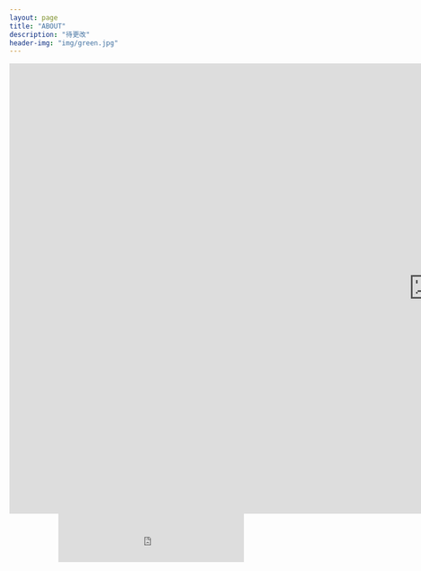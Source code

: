 ```yaml
---
layout: page
title: "ABOUT"
description: "待更改"
header-img: "img/green.jpg"
---
```

<iframe
    width="1500"
    height="800"
    src="https://www.365yg.com/a6576847985227858440/#mid=68550719261"
    frameborder="0"
    allowfullscreen>
</iframe>

<div align=center>
<iframe frameborder="no" border="0" marginwidth="0" marginheight="0" width=330 height=86 src="https://music.163.com/song?id=461525011&userid=348141565">
</iframe>
</div>
